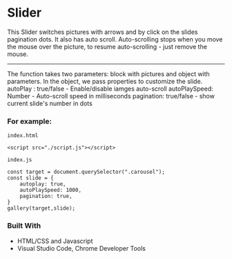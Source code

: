 # Slider
This Slider switches pictures with arrows and by click on the slides  pagination dots. It also has auto scroll. Auto-scrolling stops when you move the mouse over the picture, to resume auto-scrolling - just remove the mouse.
***
The function takes two parameters: block with pictures and object with parameters.
In the object, we pass properties to customize the slide.
autoPlay : true/false - Enable/disable iamges auto-scroll
autoPlaySpeed: Number - Auto-scroll speed in milliseconds
pagination: true/false - show current slide's number in dots
### For example:
`index.html`

    <script src="./script.js"></script>

`index.js`

    const target = document.querySelector(".carousel");
    const slide = {
        autoplay: true,
        autoPlaySpeed: 1000,
        pagination: true,
    }
    gallery(target,slide);

### Built With  
* HTML/CSS and Javascript
* Visual Studio Code, Chrome Developer Tools  